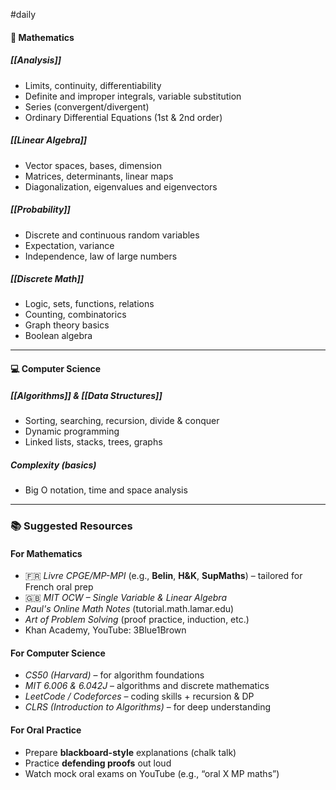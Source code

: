 #daily 

#### 🧮 Mathematics

##### [[Analysis]]

- Limits, continuity, differentiability
- Definite and improper integrals, variable substitution
- Series (convergent/divergent)
- Ordinary Differential Equations (1st & 2nd order)

##### [[Linear Algebra]]

- Vector spaces, bases, dimension
- Matrices, determinants, linear maps
- Diagonalization, eigenvalues and eigenvectors

##### [[Probability]]

- Discrete and continuous random variables
- Expectation, variance
- Independence, law of large numbers

##### [[Discrete Math]]

- Logic, sets, functions, relations
- Counting, combinatorics
- Graph theory basics
- Boolean algebra

---
#### 💻 Computer Science

##### [[Algorithms]] & [[Data Structures]]

- Sorting, searching, recursion, divide & conquer
- Dynamic programming
- Linked lists, stacks, trees, graphs

##### Complexity (basics)

- Big O notation, time and space analysis

---
### 📚 Suggested Resources

#### For Mathematics

- 🇫🇷 *Livre CPGE/MP-MPI* (e.g., **Belin**, **H&K**, **SupMaths**) – tailored for French oral prep
- 🇬🇧 *MIT OCW – Single Variable & Linear Algebra*
- *Paul's Online Math Notes* (tutorial.math.lamar.edu)
- *Art of Problem Solving* (proof practice, induction, etc.)
- Khan Academy, YouTube: 3Blue1Brown

#### For Computer Science

- *CS50 (Harvard)* – for algorithm foundations
- *MIT 6.006 & 6.042J* – algorithms and discrete mathematics
- *LeetCode / Codeforces* – coding skills + recursion & DP
- *CLRS (Introduction to Algorithms)* – for deep understanding

#### For Oral Practice

- Prepare **blackboard-style** explanations (chalk talk)
- Practice **defending proofs** out loud
- Watch mock oral exams on YouTube (e.g., “oral X MP maths”)